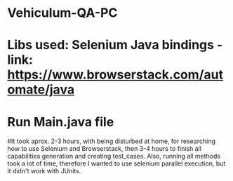 # Vehiculum-QA-PC
# Libs used:  Selenium Java bindings - link: https://www.browserstack.com/automate/java
# Run Main.java file
#It took aprox. 2-3 hours, with being disturbed at home, for researching how to use Selenium and Browserstack, then 3-4 hours to finish all capabilities generation and creating test_cases. Also, running all methods took a lot of time, therefore I wanted to use selenium parallel execution, but it didn't work with JUnits.
